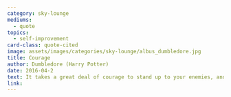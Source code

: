 ```yaml
---
category: sky-lounge
mediums:
  - quote
topics:
  - self-improvement
card-class: quote-cited
image: assets/images/categories/sky-lounge/albus_dumbledore.jpg
title: Courage
author: Dumbledore (Harry Potter)
date: 2016-04-2
text: It takes a great deal of courage to stand up to your enemies, and a great deal more to stand up to your friends.
link:
---
```

